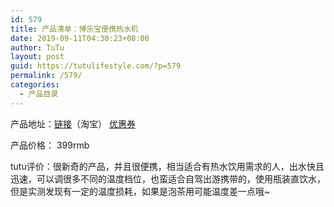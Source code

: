 ```yaml
---
id: 579
title: 产品清单：博乐宝便携热水机
date: 2019-09-11T04:30:23+08:00
author: TuTu
layout: post
guid: https://tutulifestyle.com/?p=579
permalink: /579/
categories:
  - 产品目录
---
```

<figure class="wp-block-embed">

<div class="wp-block-embed__wrapper">
</div></figure> 

产品地址：[链接](https://s.click.taobao.com/FfyDC1w)（淘宝）&nbsp;[优惠券](https://s.click.taobao.com/M04EC1w)

产品价格： 399rmb

tutu评价：很新奇的产品，并且很便携，相当适合有热水饮用需求的人，出水快且迅速，可以调很多不同的温度档位，也蛮适合自驾出游携带的，使用瓶装直饮水，但是实测发现有一定的温度损耗，如果是泡茶用可能温度差一点哦~